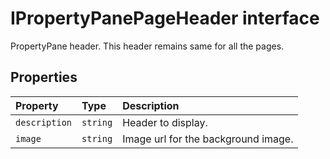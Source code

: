 # IPropertyPanePageHeader interface







PropertyPane header. This header remains same for all the pages.




## Properties

| Property	   | Type	| Description|
|:-------------|:-------|:-----------|
|`description`      | `string` | Header to display. |
|`image`      | `string` | Image url for the background image. |






